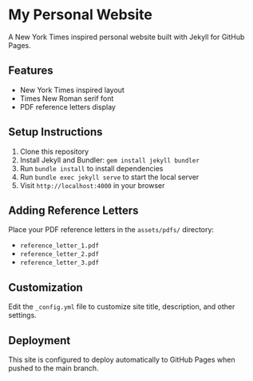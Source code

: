# My Personal Website

A New York Times inspired personal website built with Jekyll for GitHub Pages.

## Features

- New York Times inspired layout
- Times New Roman serif font
- PDF reference letters display

## Setup Instructions

1. Clone this repository
2. Install Jekyll and Bundler: `gem install jekyll bundler`
3. Run `bundle install` to install dependencies
4. Run `bundle exec jekyll serve` to start the local server
5. Visit `http://localhost:4000` in your browser

## Adding Reference Letters

Place your PDF reference letters in the `assets/pdfs/` directory:
- `reference_letter_1.pdf`
- `reference_letter_2.pdf`
- `reference_letter_3.pdf`

## Customization

Edit the `_config.yml` file to customize site title, description, and other settings.

## Deployment

This site is configured to deploy automatically to GitHub Pages when pushed to the main branch.